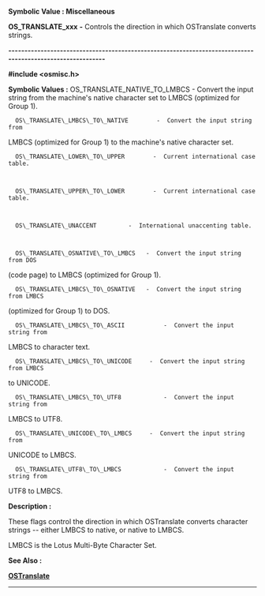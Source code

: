 




<!--
 /\* Font Definitions \*/
 @font-face
 {font-family:"Tms Rmn";
 panose-1:2 2 6 3 4 5 5 2 3 4;}
@font-face
 {font-family:Helv;
 panose-1:2 11 6 4 2 2 2 3 2 4;}
@font-face
 {font-family:"Cambria Math";
 panose-1:2 4 5 3 5 4 6 3 2 4;}
 /\* Style Definitions \*/
 p.MsoNormal, li.MsoNormal, div.MsoNormal
 {margin-top:0cm;
 margin-right:0cm;
 margin-bottom:8.0pt;
 margin-left:0cm;
 line-height:107%;
 font-size:11.0pt;
 font-family:"Calibri",sans-serif;}
.MsoChpDefault
 {font-size:11.0pt;}
.MsoPapDefault
 {margin-bottom:8.0pt;
 line-height:107%;}
 /\* Page Definitions \*/
 @page WordSection1
 {size:612.0pt 792.0pt;
 margin:72.0pt 72.0pt 72.0pt 72.0pt;}
div.WordSection1
 {page:WordSection1;}
-->




 


**Symbolic Value : Miscellaneous**



**OS\_TRANSLATE\_xxx** **-** Controls the
direction in which OSTranslate converts strings.


**----------------------------------------------------------------------------------------------------------**



**#include <osmisc.h>**


 **Symbolic Values :**      OS\_TRANSLATE\_NATIVE\_TO\_LMBCS        -  Convert the input
string from the machine's native character set to LMBCS (optimized for Group
1).  

  

      OS\_TRANSLATE\_LMBCS\_TO\_NATIVE        -  Convert the input string from
LMBCS (optimized for Group 1) to the machine's native character set.  

  

      OS\_TRANSLATE\_LOWER\_TO\_UPPER        -  Current international case table.  

  

      OS\_TRANSLATE\_UPPER\_TO\_LOWER        -  Current international case table.  

  

      OS\_TRANSLATE\_UNACCENT         -  International unaccenting table.  

  

      OS\_TRANSLATE\_OSNATIVE\_TO\_LMBCS   -  Convert the input string from DOS
(code page) to LMBCS (optimized for Group 1).  

  

      OS\_TRANSLATE\_LMBCS\_TO\_OSNATIVE   -  Convert the input string from LMBCS
(optimized for Group 1) to DOS.  

  

      OS\_TRANSLATE\_LMBCS\_TO\_ASCII           -  Convert the input string from
LMBCS to character text.  

  

      OS\_TRANSLATE\_LMBCS\_TO\_UNICODE     -  Convert the input string from LMBCS
to UNICODE.  

  

      OS\_TRANSLATE\_LMBCS\_TO\_UTF8            -  Convert the input string from
LMBCS to UTF8.  

  

      OS\_TRANSLATE\_UNICODE\_TO\_LMBCS     -  Convert the input string from
UNICODE to LMBCS.  

  

      OS\_TRANSLATE\_UTF8\_TO\_LMBCS            -  Convert the input string from
UTF8 to LMBCS.  

  




**Description :**



These flags
control the direction in which OSTranslate converts character strings -- either
LMBCS to native, or native to LMBCS.   

  

LMBCS is the Lotus Multi-Byte Character Set.


 **See Also :**


**[OSTranslate](OSTranslate.md)**



----------------------------------------------------------------------------------------------------------


 





